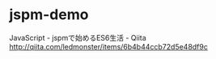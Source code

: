 # jspm-demo

JavaScript - jspmで始めるES6生活 - Qiita http://qiita.com/ledmonster/items/6b4b44ccb72d5e48df9c
